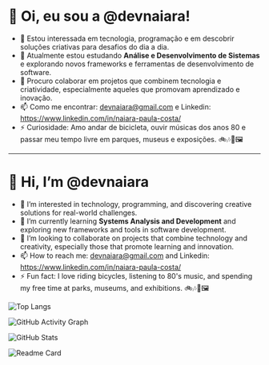 # 👋 Oi, eu sou a @devnaiara!  

- 👀 Estou interessada em tecnologia, programação e em descobrir soluções criativas para desafios do dia a dia.  
- 🌱 Atualmente estou estudando **Análise e Desenvolvimento de Sistemas** e explorando novos frameworks e ferramentas de desenvolvimento de software.  
- 💞️ Procuro colaborar em projetos que combinem tecnologia e criatividade, especialmente aqueles que promovam aprendizado e inovação.  
- 📫 Como me encontrar: devnaiara@gmail.com e Linkedin: https://www.linkedin.com/in/naiara-paula-costa/
- ⚡ Curiosidade: Amo andar de bicicleta, ouvir músicas dos anos 80 e passar meu tempo livre em parques, museus e exposições. 🚲🎶🌳🖼️
---
# 👋 Hi, I’m @devnaiara  

- 👀 I’m interested in technology, programming, and discovering creative solutions for real-world challenges.  
- 🌱 I’m currently learning **Systems Analysis and Development** and exploring new frameworks and tools in software development.  
- 💞️ I’m looking to collaborate on projects that combine technology and creativity, especially those that promote learning and innovation.  
- 📫 How to reach me: devnaiara@gmail.com and Linkedin: https://www.linkedin.com/in/naiara-paula-costa/
- ⚡ Fun fact: I love riding bicycles, listening to 80's music, and spending my free time at parks, museums, and exhibitions. 🚲🎶🌳🖼️
  
![Top Langs](https://github-readme-stats.vercel.app/api/top-langs/?username=devnaiara&layout=compact&theme=radical)

![GitHub Activity Graph](https://github-readme-activity-graph.cyclic.app/graph?username=devnaiara&theme=radical)

![GitHub Stats](https://github-readme-stats.vercel.app/api?username=devnaiara&show_icons=true&theme=radical)

![Readme Card](https://github-readme-stats.vercel.app/api/pin/?username=devnaiara&repo=nome-do-repositorio&theme=radical)




